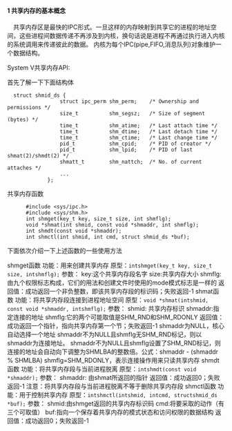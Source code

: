 

#### 1 共享内存的基本概念
　共享内存区是最快的IPC形式。一旦这样的内存映射到共享它的进程的地址空间，这些进程间数据传递不再涉及到内核，换句话说是进程不再通过执行进入内核的系统调用来传递彼此的数据。
  内核为每个IPC(pipe,FIFO,消息队列)对象维护一个数据结构。


  System V共享内存API:

  首先了解一下下面结构体
```
  struct shmid_ds {
                 struct ipc_perm shm_perm;    /* Ownership and permissions */
                 size_t          shm_segsz;   /* Size of segment (bytes) */
                 time_t          shm_atime;   /* Last attach time */
                 time_t          shm_dtime;   /* Last detach time */
                 time_t          shm_ctime;   /* Last change time */
                 pid_t           shm_cpid;    /* PID of creator */
                 pid_t           shm_lpid;    /* PID of last shmat(2)/shmdt(2) */
                 shmatt_t        shm_nattch;  /* No. of current attaches */
                 ...
             };
```
  共享内存函数
```
      #include <sys/ipc.h>
      #include <sys/shm.h>
      int shmget(key_t key, size_t size, int shmflg);
      void *shmat(int shmid, const void *shmaddr, int shmflg);
      int shmdt(const void *shmaddr);
      int shmctl(int shmid, int cmd, struct shmid_ds *buf);
```
  下面依次介绍一下上述函数的一些使用方法

  shmget函数
      功能：用来创建共享内存
      原型：`intshmget(key_t key, size_t size, intshmflg);`
      参数：
          key:这个共享内存段名字
          size:共享内存大小
          shmflg:由九个权限标志构成，它们的用法和创建文件时使用的mode模式标志是一样的
      返回值：成功返回一个非负整数，即该共享内存段的标识码；失败返回-1
  shmat函数
      功能：将共享内存段连接到进程地址空间
      原型：`void *shmat(intshmid, const void *shmaddr, intshmflg);`
      参数：
          shmid: 共享内存标识
          shmaddr:指定连接的地址
          shmflg:它的两个可能取值是SHM_RND和SHM_RDONLY
      返回值：成功返回一个指针，指向共享内存第一个节；失败返回-1
          shmaddr为NULL，核心自动选择一个地址
          shmaddr不为NULL且shmflg无SHM_RND标记，则以shmaddr为连接地址。
          shmaddr不为NULL且shmflg设置了SHM_RND标记，则连接的地址会自动向下调整为SHMLBA的整数倍。公式：shmaddr - (shmaddr % SHMLBA)
          shmflg=SHM_RDONLY，表示连接操作用来只读共享内存
  shmdt函数
      功能：将共享内存段与当前进程脱离
      原型：`intshmdt(const void *shmaddr);`
      参数：
          shmaddr: 由shmat所返回的指针
      返回值：成功返回0；失败返回-1
      注意：将共享内存段与当前进程脱离不等于删除共享内存段
  shmctl函数
      功能：用于控制共享内存
      原型：`intshmctl(intshmid, intcmd, structshmid_ds *buf);`
      参数：
          shmid:由shmget返回的共享内存标识码
          cmd:将要采取的动作（有三个可取值）
          buf:指向一个保存着共享内存的模式状态和访问权限的数据结构
      返回值：成功返回0；失败返回-1
